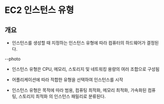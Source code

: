 # EC2 인스턴스 유형

## 개요

- 인스턴스를 생성할 때 지정하는 인스턴스 유형에 따라 컴퓨터의 하드웨어가 결정된다.

--photo

- 인스턴스 유형은 CPU, 메모리, 스토리지 및 네트워킹 용량의 여러 조합으로 구성됨

- 어플리케이션에 따라 적합한 유형을 선택하여 인스턴스를 시작

- 인스턴스 유형은 목적에 따라 범용, 컴퓨팅 최적화, 메모리 최적화, 가속화된 컴퓨팅, 스토리지 최적화 의 인스턴스 패밀리로 분류된다. 

